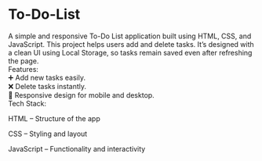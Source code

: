 # To-Do-List
A simple and responsive To-Do List application built using HTML, CSS, and JavaScript. This project helps users add and delete tasks. It’s designed with a clean UI using Local Storage, so tasks remain saved even after refreshing the page.  
Features:  
➕ Add new tasks easily.  
❌ Delete tasks instantly.  
📱 Responsive design for mobile and desktop.  
Tech Stack:

HTML – Structure of the app

CSS – Styling and layout

JavaScript – Functionality and interactivity
